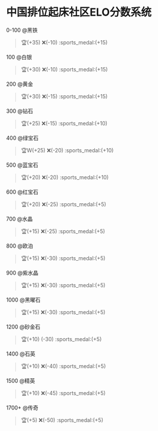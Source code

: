 # 中国排位起床社区ELO分数系统
0-100 @黑铁  
> :trophy:(+35) :x:(-10) :sports_medal:(+15)

100 @白银  
> :trophy:(+30) :x:(-10) :sports_medal:(+15)

200 @黄金  
> :trophy:(+30) :x:(-15) :sports_medal:(+15)

300 @钻石  
> :trophy:(+25) :x:(-15) :sports_medal:(+10)

400 @绿宝石 
> :trophy:W(+25) :x:(-20) :sports_medal:(+10)

500 @蓝宝石 
> :trophy:(+20) :x:(-20) :sports_medal:(+10)

600 @红宝石 
> :trophy:(+20) :x:(-25) :sports_medal:(+5)

700 @水晶  
> :trophy:(+15) :x:(-25) :sports_medal:(+5) 

800 @欧泊  
> :trophy:(+15) :x:(-30) :sports_medal:(+5) 

900 @紫水晶  
> :trophy:(+15) :x:(-30) :sports_medal:(+5) 

1000 @黑曜石 
> :trophy:(+15) :x:(-30) :sports_medal:(+5) 

1200 @砂金石 
> :trophy:(+10) (-30) :sports_medal:(+5) 

1400 @石英  
> :trophy:(+10) :x:(-40) :sports_medal:(+5) 

1500 @精英  
> :trophy:(+10) :x:(-45) :sports_medal:(+5) 

1700+ @传奇 
> :trophy:(+5) :x:(-50) :sports_medal:(+5) 
